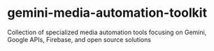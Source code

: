 # gemini-media-automation-toolkit
Collection of specialized media automation tools focusing on Gemini, Google APIs, Firebase, and open source solutions
